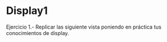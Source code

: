 # Display1

Ejercicio 1.-
Replicar las siguiente vista poniendo en práctica tus conocimientos de display.
